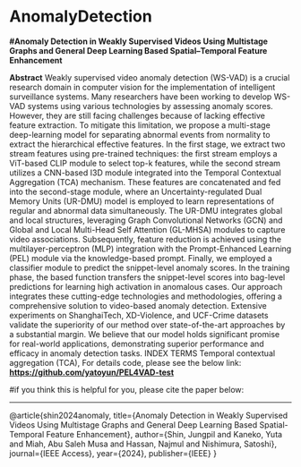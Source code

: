 # AnomalyDetection
**#Anomaly Detection in Weakly Supervised Videos Using Multistage Graphs and General Deep Learning Based Spatial–Temporal Feature Enhancement**

**Abstract**
Weakly supervised video anomaly detection (WS-VAD) is a crucial research domain in
computer vision for the implementation of intelligent surveillance systems. Many researchers have been
working to develop WS-VAD systems using various technologies by assessing anomaly scores. However,
they are still facing challenges because of lacking effective feature extraction. To mitigate this limitation,
we propose a multi-stage deep-learning model for separating abnormal events from normality to extract the
hierarchical effective features. In the first stage, we extract two stream features using pre-trained techniques:
the first stream employs a ViT-based CLIP module to select top-k features, while the second stream
utilizes a CNN-based I3D module integrated into the Temporal Contextual Aggregation (TCA) mechanism.
These features are concatenated and fed into the second-stage module, where an Uncertainty-regulated
Dual Memory Units (UR-DMU) model is employed to learn representations of regular and abnormal
data simultaneously. The UR-DMU integrates global and local structures, leveraging Graph Convolutional
Networks (GCN) and Global and Local Multi-Head Self Attention (GL-MHSA) modules to capture video
associations. Subsequently, feature reduction is achieved using the multilayer-perceptron (MLP) integration
with the Prompt-Enhanced Learning (PEL) module via the knowledge-based prompt. Finally, we employed
a classifier module to predict the snippet-level anomaly scores. In the training phase, the based function
transfers the snippet-level scores into bag-level predictions for learning high activation in anomalous cases.
Our approach integrates these cutting-edge technologies and methodologies, offering a comprehensive
solution to video-based anomaly detection. Extensive experiments on ShanghaiTech, XD-Violence, and
UCF-Crime datasets validate the superiority of our method over state-of-the-art approaches by a substantial
margin. We believe that our model holds significant promise for real-world applications, demonstrating
superior performance and efficacy in anomaly detection tasks.
INDEX TERMS Temporal contextual aggregation (TCA),
For details code, please see the below link:
**https://github.com/yatoyun/PEL4VAD-test**

#if you think this is helpful for you, please cite the paper below:
************************************************************************************************

@article{shin2024anomaly,
  title={Anomaly Detection in Weakly Supervised Videos Using Multistage Graphs and General Deep Learning Based Spatial-Temporal Feature Enhancement},
  author={Shin, Jungpil and Kaneko, Yuta and Miah, Abu Saleh Musa and Hassan, Najmul and Nishimura, Satoshi},
  journal={IEEE Access},
  year={2024},
  publisher={IEEE}
}
